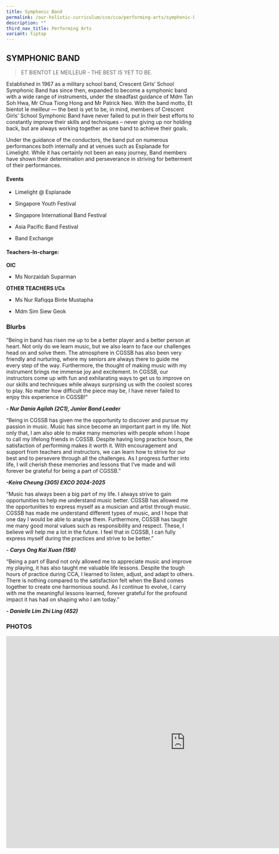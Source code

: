 ```yaml
---
title: Symphonic Band
permalink: /our-holistic-curriculum/cce/cca/performing-arts/symphonic-band/
description: ""
third_nav_title: Performing Arts
variant: tiptap
---
```

<h2><strong>SYMPHONIC BAND</strong></h2>
<blockquote>
<p>ET BIENTOT LE MEILLEUR - THE BEST IS YET TO BE.</p>
</blockquote>
<p>Established in 1967 as a military school band, Crescent Girls’ School
Symphonic Band has since then, expanded to become a symphonic band with
a wide range of instruments, under the steadfast guidance of Mdm Tan Soh
Hwa, Mr Chua Tiong Hong and Mr Patrick Neo. With the band motto, Et bientot
le meilleur — the best is yet to be, in mind, members of Crescent Girls’
School Symphonic Band have never failed to put in their best efforts to
constantly improve their skills and techniques – never giving up nor holding
back, but are always working together as one band to achieve their goals.</p>
<p>Under the guidance of the conductors, the band put on numerous performances
both internally and at venues such as Esplanade for Limelight. While it
has certainly not been an easy journey, Band members have shown their determination
and perseverance in striving for betterment of their performances.</p>
<p></p>
<h4>Events</h4>
<ul data-tight="true" class="tight">
<li>
<p>Limelight @ Esplanade</p>
</li>
<li>
<p>Singapore Youth Festival</p>
</li>
<li>
<p>Singapore International Band Festival</p>
</li>
<li>
<p>Asia Pacific Band Festival</p>
</li>
<li>
<p>Band Exchange</p>
</li>
</ul>
<h4><strong>Teachers-In-charge:</strong></h4>
<p><strong>OIC</strong>
</p>
<ul data-tight="true" class="tight">
<li>
<p>Ms Norzaidah Suparman</p>
</li>
</ul>
<p><strong>OTHER TEACHERS I/Cs</strong>
</p>
<ul data-tight="true" class="tight">
<li>
<p>Ms Nur Rafiqqa Binte Mustapha</p>
</li>
<li>
<p>Mdm Sim Siew Geok</p>
</li>
</ul>
<h3><strong>Blurbs</strong></h3>
<p>“Being in band has risen me up to be a better player and a better person
at heart. Not only do we learn music, but we also learn to face our challenges
head on and solve them. The atmosphere in CGSSB has also been very friendly
and nurturing, where my seniors are always there to guide me every step
of the way. Furthermore, the thought of making music with my instrument
brings me immense joy and excitement. In CGSSB, our instructors come up
with fun and exhilarating ways to get us to improve on our skills and techniques
while always surprising us with the coolest scores to play. No matter how
difficult the piece may be, I have never failed to enjoy this experience
in CGSSB!”</p>
<p><strong><em>- Nur Dania Aqilah (2C1), Junior Band Leader</em></strong>
</p>
<p></p>
<p>“Being in CGSSB has given me the opportunity to discover and pursue my
passion in music. Music has since become an important part in my life.
Not only that, I am also able to make many memories with people whom I
hope to call my lifelong friends in CGSSB. Despite having long practice
hours, the satisfaction of performing makes it worth it. With encouragement
and support from teachers and instructors, we can learn how to strive for
our best and to persevere through all the challenges. As I progress further
into life, I will cherish these memories and lessons that I’ve made and
will forever be grateful for being a part of CGSSB.”</p>
<p><strong><em>-Keira Cheung (3G5) EXCO 2024-2025</em></strong>
</p>
<p></p>
<p>“Music has always been a big part of my life. I always strive to gain
opportunities to help me understand music better. CGSSB has allowed me
the opportunities to express myself as a musician and artist through music.
CGSSB has made me understand different types of music, and I hope that
one day I would be able to analyse them. Furthermore, CGSSB has taught
me many good moral values such as responsibility and respect. These, I
believe will help me a lot in the future. I feel that in CGSSB, I can fully
express myself during the practices and strive to be better.”</p>
<p><strong><em>⁃ Carys Ong Kai Xuan (1S6)</em></strong>
</p>
<p></p>
<p>“Being a part of Band not only allowed me to appreciate music and improve
my playing, it has also taught me valuable life lessons. Despite the tough
hours of practice during CCA, I learned to listen, adjust, and adapt to
others. There is nothing compared to the satisfaction felt when the Band
comes together to create one harmonious sound. As I continue to evolve,
I carry with me the meaningful lessons learned, forever grateful for the
profound impact it has had on shaping who I am today.”</p>
<p><strong><em>- Danielle Lim Zhi Ling (4S2)</em></strong>
</p>
<p></p>
<h3><strong>PHOTOS</strong></h3>
<div class="iframe-wrapper">
<iframe height="569" width="960" allowfullscreen="true" frameborder="0" src="https://docs.google.com/presentation/d/1wVS9E28uX-Z0P6GDUR_xwwCXYSGlZ5eafxrqLG0fmCY/embed?start=true&amp;loop=true&amp;delayms=3000"></iframe>
</div>
<p></p>